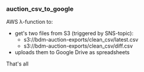 ### auction_csv_to_google

AWS λ-function to:

 - get's two files from S3 (triggered by SNS-topic):
     - s3://bdm-auction-exports/clean_csv/latest.csv
     - s3://bdm-auction-exports/clean_csv/diff.csv
 - uploads them to Google Drive as spreadsheets

That's all

